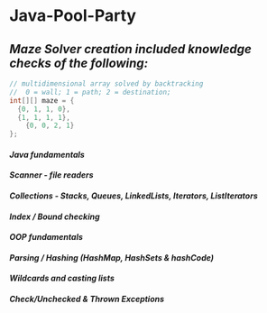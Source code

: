 # Java-Pool-Party
## ***Maze Solver creation included knowledge checks of the following:***


```java
// multidimensional array solved by backtracking
//  0 = wall; 1 = path; 2 = destination;
int[][] maze = {
  {0, 1, 1, 0},
  {1, 1, 1, 1},
	{0, 0, 2, 1}
};
```


#### ***Java fundamentals***
#### ***Scanner - file readers***
#### ***Collections - Stacks, Queues, LinkedLists, Iterators, ListIterators***
#### ***Index / Bound checking***
#### ***OOP fundamentals***
#### ***Parsing / Hashing (HashMap, HashSets & hashCode)***
#### ***Wildcards and casting lists***
#### ***Check/Unchecked & Thrown Exceptions***
